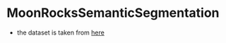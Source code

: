 # MoonRocksSemanticSegmentation

- the dataset is taken from [here](https://www.kaggle.com/datasets/romainpessia/artificial-lunar-rocky-landscape-dataset)
